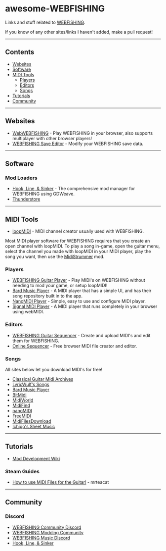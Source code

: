 # awesome-WEBFISHING
Links and stuff related to [WEBFISHING](https://store.steampowered.com/app/3146520/WEBFISHING/).

If you know of any other sites/links I haven't added, make a pull request!

--------------------

## Contents
- [Websites](#websites)
- [Software](#software)
- [MIDI Tools](#midi-tools)
  - [Players](#players)
  - [Editors](#editors)
  - [Songs](#songs)
- [Tutorials](#tutorials)
- [Community](#community)

--------------------

## Websites
- [WebWEBFISHING](https://webwebfishing.notnite.com/) - Play WEBFISHING in your browser, also supports multiplayer with other browser players!
- [WEBFISHING Save Editor](https://notnite.github.io/webfishing-save-editor/) - Modify your WEBFISHING save data.

--------------------

## Software
### Mod Loaders
- [Hook, Line, & Sinker](https://hooklinesinker.lol/) - The comprehensive mod manager for WEBFISHING using GDWeave.
- [Thunderstore](https://thunderstore.io/c/webfishing/)

--------------------

## MIDI Tools
  - [loopMIDI](https://www.tobias-erichsen.de/software/loopmidi.html) - MIDI channel creator usually used with WEBFISHING.

Most MIDI player software for WEBFISHING requires that you create an open channel with loopMIDI. To play a song in-game, open the guitar menu, select the channel you made with loopMIDI in your MIDI player, play the song you want, then use the [MidiStrummer](https://github.com/puppy-girl/MidiStrummer) mod.

### Players
  - [WEBFISHING Guitar Player](https://github.com/KevAquila/WEBFISHING-Guitar-Player/) - Play MIDI's on WEBFISHING without needing to mod your game, or setup loopMIDI!
  - [Bard Music Player](https://songs.bardmusicplayer.com) - A MIDI player that has a simple UI, and has their song repository built in to the app.
  - [NanoMIDI Player](https://github.com/NotHammer043/nanoMIDIPlayer) - Simple, easy to use and configure MIDI player.
  - [Signal MIDI Player](https://signal.vercel.app/edit) - A MIDI player that runs completely in your browser using webMIDI.
### Editors
  - [WEBFISHING Guitar Sequencer](https://sequencer.webfishing-guitar.com/) - Create and upload MIDI's and edit them for WEBFISHING.
  - [Online Sequencer](https://onlinesequencer.net/) - Free browser MIDI file creator and editor.
### Songs
All sites below let you download MIDI's for free!
  - [Classical Guitar Midi Archives](https://www.classicalguitarmidi.com/)
  - [LyricWulf's Songs](https://lyricwulf.com/songs/)
  - [Bard Music Player](https://songs.bardmusicplayer.com)
  - [BitMidi](https://bitmidi.com/)
  - [MidiWorld](https://www.midiworld.com/files/)
  - [MidiFind](https://midifind.com/)
  - [nanoMIDI](https://nanomidi.net/)
  - [FreeMIDI](https://freemidi.org/)
  - [MidiFilesDownload](https://midifilesdownload.com/modules/wfdownloads/)
  - [Ichigo's Sheet Music](https://ichigos.com/sheets/new)
--------------------

## Tutorials
- [Mod Development Wiki](https://notnite.github.io/webfishing-mod-wiki/)
### Steam Guides
  - [How to use MIDI Files for the Guitar!](https://steamcommunity.com/sharedfiles/filedetails/?id=3352573634&searchtext=midi) - mrteacat

--------------------

## Community
### Discord
- [WEBFISHING Community Discord](https://discord.com/invite/webfishing)
- [WEBFISHING Modding Community](https://discord.com/invite/webfishingmods)
- [WEBFISHING Music Discord](https://discord.com/invite/7WtemYDazb)
- [Hook, Line, & Sinker](https://discord.com/invite/zAdYquPx3U)
